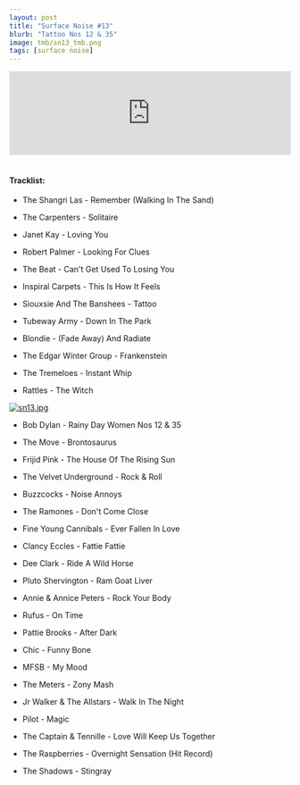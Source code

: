```yaml
---
layout: post
title: "Surface Noise #13"
blurb: "Tattoo Nos 12 & 35"
image: tmb/sn13_tmb.png
tags: [surface noise]
---
```



<iframe scrolling="no" id="hearthis_at_track_3028606" width="100%" height="150" src="https://hearthis.at/embed/3028606/transparent_black/?hcolor=&color=&style=2&block_size=2&block_space=1&background=1&waveform=0&cover=0&autoplay=0&css=" frameborder="0" allowtransparency allow="autoplay"><p>Listen to <a href="https://hearthis.at/zerocc/surface-noise-13-121017/" target="_blank">Surface Noise #13 (12/10/17)</a> <span>by</span><a href="https://hearthis.at/zerocc/" target="_blank" >Zero</a> <span>on</span> <a href="https://hearthis.at/" target="_blank">hearthis.at</a></p></iframe>
&nbsp;

#### Tracklist:

- The Shangri Las - Remember (Walking In The Sand)
- The Carpenters - Solitaire
- Janet Kay - Loving You

- Robert Palmer - Looking For Clues
- The Beat - Can't Get Used To Losing You
- Inspiral Carpets - This Is How It Feels

- Siouxsie And The Banshees - Tattoo
- Tubeway Army - Down In The Park
- Blondie - (Fade Away) And Radiate

- The Edgar Winter Group - Frankenstein
- The Tremeloes - Instant Whip
- Rattles - The Witch

[![sn13.jpg](https://i.postimg.cc/SKQgTDxn/sn13.jpg)](https://postimg.cc/PCcbNbZH)

- Bob Dylan - Rainy Day Women Nos 12 & 35
- The Move - Brontosaurus
- Frijid Pink - The House Of The Rising Sun

- The Velvet Underground - Rock & Roll
- Buzzcocks - Noise Annoys
- The Ramones - Don't Come Close
- Fine Young Cannibals - Ever Fallen In Love

- Clancy Eccles - Fattie Fattie
- Dee Clark - Ride A Wild Horse
- Pluto Shervington - Ram Goat Liver
- Annie & Annice Peters - Rock Your Body

- Rufus - On Time
- Pattie Brooks - After Dark
- Chic - Funny Bone
- MFSB - My Mood
- The Meters - Zony Mash
- Jr Walker & The Allstars - Walk In The Night

- Pilot - Magic
- The Captain & Tennille - Love Will Keep Us Together
- The Raspberries - Overnight Sensation (Hit Record)

- The Shadows - Stingray